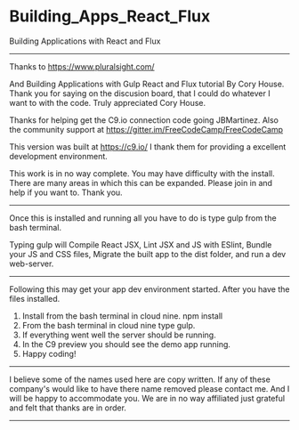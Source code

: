 # Building_Apps_React_Flux
Building Applications with React and Flux
***
Thanks to https://www.pluralsight.com/

And Building Applications with Gulp React and Flux
tutorial By Cory House. Thank you for saying on the
discusion board, that I could do whatever I want to
with the code. Truly appreciated Cory House.

Thanks for helping get the C9.io connection code
going JBMartinez. Also the community support at
https://gitter.im/FreeCodeCamp/FreeCodeCamp

This version was built at https://c9.io/ I thank them for providing a excellent development
environment.


This work is in no way complete. You may have difficulty with the install. There are many areas
in which this can be expanded. Please join in and help if you want to.   Thank you.



***


Once this is installed and running all you have to do is type gulp from the bash terminal.

Typing gulp will Compile React JSX, Lint JSX and JS with ESlint, Bundle your JS and CSS files,
Migrate the built app to the dist folder, and run a dev web-server.

***

Following this may get your app dev environment started. After you have the files installed.

1. Install from the bash terminal in cloud nine.  npm install 
2. From the bash terminal in cloud nine type gulp.
3. If everything went well the server should be running.
4. In the C9 preview you should see the demo app running.
5. Happy coding!



***

I believe some of the names used here are copy written.
If any of these company's would like to have there name removed please contact me.
And I will be happy to accommodate you. We are in no way affiliated just grateful and felt that thanks are in order.

***

 